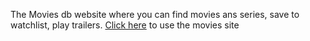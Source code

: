 The Movies db website where you can find movies ans series, save to watchlist, play trailers.
[Click here](https://alpha-movies-vishnu.netlify.app/) to use the movies site

